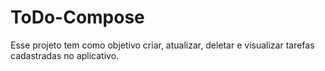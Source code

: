 # ToDo-Compose
Esse projeto tem como objetivo criar, atualizar, deletar e visualizar tarefas cadastradas no aplicativo.
